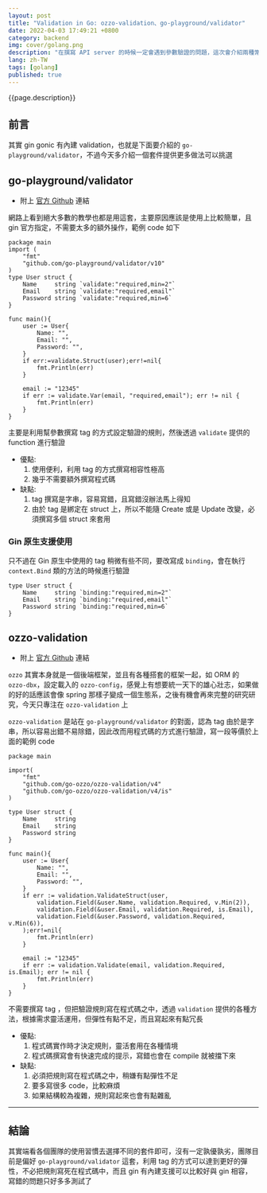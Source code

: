 ```yaml
---
layout: post
title: "Validation in Go: ozzo-validation、go-playground/validator"
date: 2022-04-03 17:49:21 +0800
category: backend
img: cover/golang.png
description: "在撰寫 API server 的時候一定會遇到參數驗證的問題，這次會介紹兩種常見的套件 ozzo-validation、go-playground/validator 看看各自是如何實踐在 golang 的 validation 的"
lang: zh-TW
tags: [golang]
published: true
---
```


{{page.description}}

## 前言
其實 gin gonic 有內建 validation，也就是下面要介紹的 `go-playground/validator`，不過今天多介紹一個套件提供更多做法可以挑選

## go-playground/validator

+ 附上 [官方 Github](https://github.com/go-playground/validator) 連結

網路上看到絕大多數的教學也都是用這套，主要原因應該是使用上比較簡單，且 gin 官方指定，不需要太多的額外操作，範例 code 如下

```golang
package main
import (
    "fmt"
    "github.com/go-playground/validator/v10"
)
type User struct {
    Name     string `validate:"required,min=2"`
    Email    string `validate:"required,email"`
    Password string `validate:"required,min=6`
}

func main(){
    user := User{
        Name: "",
        Email: "",
        Password: "",
    }
    if err:=validate.Struct(user);err!=nil{
        fmt.Println(err)
    }

    email := "12345"
    if err := validate.Var(email, "required,email"); err != nil {
        fmt.Println(err)
    }
}
```

主要是利用幫參數撰寫 tag 的方式設定驗證的規則，然後透過 `validate` 提供的 function 進行驗證
+ 優點:
  1. 使用便利，利用 tag 的方式撰寫相容性極高
  2. 幾乎不需要額外撰寫程式碼
+ 缺點:
  1. tag 撰寫是字串，容易寫錯，且寫錯沒辦法馬上得知
  2. 由於 tag 是綁定在 struct 上，所以不能隨 Create 或是 Update 改變，必須撰寫多個 struct 來套用

### Gin 原生支援使用
只不過在 Gin 原生中使用的 tag 稍微有些不同，要改寫成 `binding`，會在執行 `context.Bind` 類的方法的時候進行驗證

```golang
type User struct {
    Name     string `binding:"required,min=2"`
    Email    string `binding:"required,email"`
    Password string `binding:"required,min=6`
}
```

## ozzo-validation

+ 附上 [官方 Github](https://github.com/go-ozzo/ozzo-validation) 連結

`ozzo` 其實本身就是一個後端框架，並且有各種搭套的框架一起，如 ORM 的 `ozzo-dbx`，設定載入的 `ozzo-config`，感覺上有想要統一天下的雄心壯志，如果做的好的話應該會像 spring 那樣子變成一個生態系，之後有機會再來完整的研究研究，今天只專注在 `ozzo-validation` 上

`ozzo-validation` 是站在 `go-playground/validator` 的對面，認為 tag 由於是字串，所以容易出錯不易除錯，因此改而用程式碼的方式進行驗證，寫一段等價於上面的範例 code

```golang
package main

import(
    "fmt"
    "github.com/go-ozzo/ozzo-validation/v4"
    "github.com/go-ozzo/ozzo-validation/v4/is"
)

type User struct {
    Name     string
    Email    string
    Password string
}

func main(){
    user := User{
        Name: "",
        Email: "",
        Password: "",
    }
    if err := validation.ValidateStruct(user,
        validation.Field(&user.Name, validation.Required, v.Min(2)),
        validation.Field(&user.Email, validation.Required, is.Email),
        validation.Field(&user.Password, validation.Required, v.Min(6)),
    );err!=nil{
        fmt.Println(err)
    }

    email := "12345"
    if err := validation.Validate(email, validation.Required, is.Email); err != nil {
        fmt.Println(err)
    }
}
```

不需要撰寫 tag ，但把驗證規則寫在程式碼之中，透過 `validation` 提供的各種方法，根據需求靈活運用，但彈性有點不足，而且寫起來有點冗長

+ 優點:
  1. 程式碼實作時才決定規則，靈活套用在各種情境
  2. 程式碼撰寫會有快速完成的提示，寫錯也會在 compile 就被擋下來
+ 缺點:
  1. 必須把規則寫在程式碼之中，稍嫌有點彈性不足
  2. 要多寫很多 code，比較麻煩
  3. 如果結構較為複雜，規則寫起來也會有點雜亂

---

## 結論

其實端看各個團隊的使用習慣去選擇不同的套件即可，沒有一定孰優孰劣，團隊目前是偏好 `go-playground/validator` 這套，利用 tag 的方式可以達到更好的彈性，不必把規則寫死在程式碼中，而且 gin 有內建支援可以比較好與 gin 相容，寫錯的問題只好多多測試了